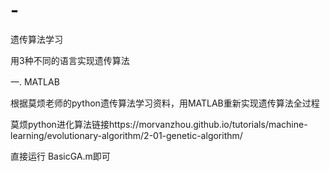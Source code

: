 # -
遗传算法学习

用3种不同的语言实现遗传算法

一. MATLAB

根据莫烦老师的python遗传算法学习资料，用MATLAB重新实现遗传算法全过程

莫烦python进化算法链接https://morvanzhou.github.io/tutorials/machine-learning/evolutionary-algorithm/2-01-genetic-algorithm/

直接运行 BasicGA.m即可
